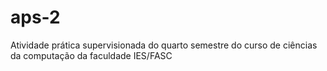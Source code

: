 # aps-2
Atividade prática supervisionada do quarto semestre do curso de ciências da computação da faculdade IES/FASC

